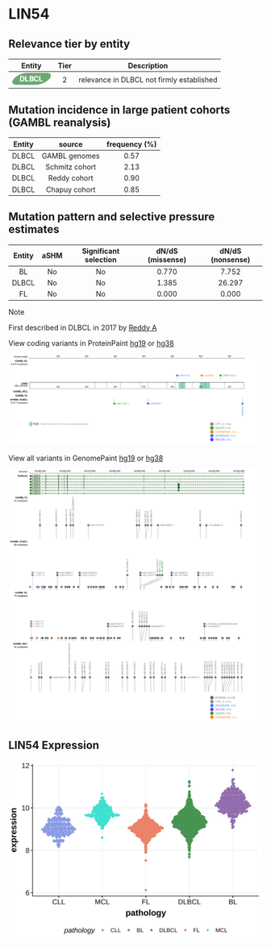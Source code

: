 # LIN54

## Relevance tier by entity

|Entity|Tier|Description                              |
|:------:|:----:|-----------------------------------------|
|![DLBCL](images/icons/DLBCL_tier2.png) |2   |relevance in DLBCL not firmly established|

## Mutation incidence in large patient cohorts (GAMBL reanalysis)

|Entity|source        |frequency (%)|
|:------:|:--------------:|:-------------:|
|DLBCL |GAMBL genomes |0.57         |
|DLBCL |Schmitz cohort|2.13         |
|DLBCL |Reddy cohort  |0.90         |
|DLBCL |Chapuy cohort |0.85         |

## Mutation pattern and selective pressure estimates

|Entity|aSHM|Significant selection|dN/dS (missense)|dN/dS (nonsense)|
|:------:|:----:|:---------------------:|:----------------:|:----------------:|
|BL    |No  |No                   |0.770           | 7.752          |
|DLBCL |No  |No                   |1.385           |26.297          |
|FL    |No  |No                   |0.000           | 0.000          |


> [!NOTE]
> First described in DLBCL in 2017 by [Reddy A](https://pubmed.ncbi.nlm.nih.gov/28985567)


View coding variants in ProteinPaint [hg19](https://morinlab.github.io/LLMPP/GAMBL/LIN54_protein.html)  or [hg38](https://morinlab.github.io/LLMPP/GAMBL/LIN54_protein_hg38.html)

![image](images/proteinpaint/LIN54_NM_194282.svg)

View all variants in GenomePaint [hg19](https://morinlab.github.io/LLMPP/GAMBL/LIN54.html)  or [hg38](https://morinlab.github.io/LLMPP/GAMBL/LIN54_hg38.html)

![image](images/proteinpaint/LIN54.svg)
## LIN54 Expression
![image](images/gene_expression/LIN54_by_pathology.svg)
<!-- ORIGIN: reddyGeneticFunctionalDrivers2017 -->
<!-- DLBCL: reddyGeneticFunctionalDrivers2017 -->
